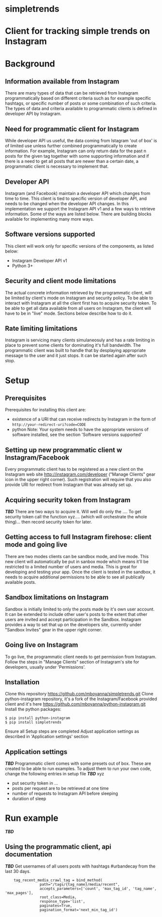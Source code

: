 # simpletrends

Client for tracking simple trends on Instagram
======

Background
======

Information available from Instagram
-----
There are many types of data that can be retrieved from Instagram programmatically based on different criteria such as for example specific hashtags, or specific number of posts or some combination of such criteria. The types of data and criteria available to programmatic clients is defined in developer API by Instagram. 

Need for programmatic client for Instagram
-----
While developer API us useful, the data coming from Istagram 'out of box' is of limited use unless further combined programmatically to create information. For example, Instagram can only return data for the past n posts for the given tag together with some supporting information and if there is a need to get all posts that are newer than a certain date, a programmatic client is necessary to implement that. 

Developer API
-----
Instagram (and Facebook) maintain a developer API which changes from time to time. This client is tied to specific version of developer API, and needs to be changed when the developer API changes. In this implementation we support the Instagram API v1 and a few ways to retrieve information. Some of the ways are listed below. There are building blocks available for implementing many more ways.

Software versions supported
-----
This client will work only for specific versions of the components, as listed below:
* Instagram Developer API v1
* Python 3+

Security and client mode limitations
-----
The actual concrete information retrieved by the programmatic client, will be limited by client's mode on Instagram and security policy. To be able to interact with Instagram at all the client first has to acquire security token. To be able to get all data available from all users on Instagram, the client will have to be in "live" mode.  Sections below describe how to do it.

Rate limiting limitations
-----
Instagram is servicing many clients simulaneosuly and has a rate limiting in place to prevent some clients for dominating it's full bandwidth. The programmatic client was built to handle that by desplaying appropriate message to the user and it just stops. It can be started again after such stop. 


Setup 
======

Prerequisites
-----
Prerequisites for installing this client are:
* existence of a URI that can receive redirects by Instagram in the form of ```http://your-redirect-uri?code=CODE```
* python
Note: Your system needs to have the appropriate versions of software installed, see the section 'Software versions supported'

Setting up new programmatic client w Instagram/Facebook
-----
Every programmatic client has to be registered as a new client on the Instagram web site http://instagram.com/developer ("Manage Clients" gear icon in the upper right corner). Such registration will require that you also provide URI for redirect from Instagram that was already set up.

Acquiring security token from Instagram
-----
***TBD*** There are two ways to acquire it. Will well do only the ....
To get security token call the function xyz.... (which will orchestrate the whole thing)... then record security token for later.

Getting access to full Instagram firehose: client mode and going live
-----
There are two modes clients can be sandbox mode, and live mode. This new client will automatically be put in sanbox mode which means it'll be restricted to a limited number of users and media. This is great for developing and testing your app. 
Once the client is tested in the sandbox, it needs to acquire additional permissions to be able to see all publically available posts. 

Sandbox limitations on Instagram
-----
Sandbox is initially limited to only the posts made by it's own user account. It can be extended to include other user's posts to the extent that other users are invited and accept participation in the Sandbox. Instagram provides a way to set that up on the developers site, currently under "Sandbox Invites" gear in the upper right corner.

Going live on Instagram
-----
To go live, the programmatic client needs to get permission from Instagram. Follow the steps in "Manage Clients" section of Instagram's site for developers, usually under 'Permissions'. 

Installation
-----
Clone this repository https://github.com/mboyanna/simpletrends.git
Clone python-instagram repository, it's a fork of the Instagram/Facebook provided client and it's here https://github.com/mboyanna/python-instagram.git
Install the python packages:
```
$ pip install python-instagram
$ pip install simpletrends 
```
Ensure all Setup steps are completed
Adjust application settings as described in 'Application settings' section

Application settings
-----
***TBD***
Programmatic client comes with some presets out of box. These are created to be able to run examples. To adjust them to run your own code, change the following entries in setup file ***TBD*** xyz 
- put security token in ...
- posts per request are to be retrieved at one time
- number of requests to Instagram API before sleeping 
- duration of sleep 

Run example
======
***TBD***


Using the programmatic client, api documentation
-----

***TBD***
Get usernames of all users posts with hashtags #urbandecay from the last 30 days. 
```
    tag_recent_media_crawl_tag = bind_method(
                path="/tags/{tag_name}/media/recent",
                accepts_parameters=['count', 'max_tag_id', 'tag_name', 'max_pages'],
                root_class=Media,
                response_type='list',
                paginates=True,
                pagination_format='next_min_tag_id')
```
